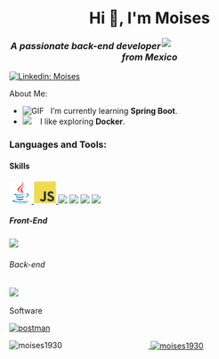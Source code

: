 <h1 align="center">Hi 👋, I'm Moises</h1>

<div>
  <img align='right' src="https://media.giphy.com/media/M9gbBd9nbDrOTu1Mqx/giphy.gif" width="230">
</div>
<em>
<h3 align="center">A passionate back-end developer from Mexico</h3>
</em>

[![Linkedin: Moises](https://img.shields.io/badge/-Moises-blue?style=flat-square&logo=Linkedin&logoColor=white&link=https://www.linkedin.com/in/Moises-p-singh/)](https://www.linkedin.com/in/moisespalacios/)

<h8 align="left">About Me:</h8>
- <img alt="GIF" src="https://github.com/SP-XD/SP-XD/blob/main/images/Developer.gif" width="25" /> &nbsp; I’m currently learning **Spring Boot**. <br>
- <img src="https://github.com/SP-XD/SP-XD/blob/main/images/hyperkitty.gif?raw=true" width="20" />&nbsp;&nbsp;&nbsp; I like exploring **Docker**. <br>


<h3 align="left">Languages and Tools:</h3>
<h4 align="left">Skills</h4>
<p><a href="https://www.java.com" target="_blank" rel="noreferrer"><img src="https://raw.githubusercontent.com/devicons/devicon/master/icons/java/java-original.svg" alt="java" width="40" height="40"/> </a> <a href="https://developer.mozilla.org/en-US/docs/Web/JavaScript" target="_blank" rel="noreferrer"> <img src="https://raw.githubusercontent.com/devicons/devicon/master/icons/javascript/javascript-original.svg" alt="javascript" width="40" height="40"/> </a>
<img src="https://img.shields.io/badge/javascript%20-%23007ACC.svg?&style=for-the-badge&logo=javascript&logoColor=yellow"/>
<img src="https://img.shields.io/badge/typescript%20-%23007ACC.svg?&style=for-the-badge&logo=typescript&logoColor=white"/>
<img src="https://img.shields.io/badge/python%20-%23007ACC.svg?&style=for-the-badge&logo=python&logoColor=yellow"/>
<img src="https://img.shields.io/github/pipenv/python-version/sd/7?color=blue&label=Python&logo=python&style=for-the-badge">
  
<h5 align="left">Front-End</h5>
<p><img src="https://img.shields.io/badge/react%20-%2320232a.svg?&style=for-the-badge&logo=react&logoColor=%2361DAFB"/></p>
<h6 align="left">Back-end</h6>
<p><img src="https://img.shields.io/badge/node.js%20-%2343853D.svg?&style=for-the-badge&logo=node.js&logoColor=white"/></p>
<h7 align="left">Software</h7>
<p align="left"><a href="https://postman.com" target="_blank" rel="noreferrer"> <img src="https://www.vectorlogo.zone/logos/getpostman/getpostman-icon.svg" alt="postman" width="40" height="40"/></p>

<div align="center">
<p><img align="left" src="https://github-readme-stats.vercel.app/api/top-langs?username=moises1930&show_icons=true&theme=tokyonight&locale=en&layout=compact" alt="moises1930" /></p>

<p>&nbsp;<img align="center" src="https://github-readme-stats.vercel.app/api?username=moises1930&show_icons=true&theme=tokyonight&locale=en" alt="moises1930" /></p>
</div>
  
